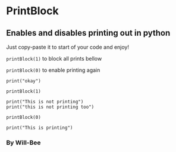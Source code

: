 # PrintBlock
## Enables and disables printing out in python

Just copy-paste it to start of your code and enjoy!

`printBlock(1)` to block all prints bellow

`printBlock(0)` to enable printing again

```
print("okay")

printBlock(1)

print("This is not printing")
print("this is not printing too")

printBlock(0)

print("This is printing")
```

### By Will-Bee

